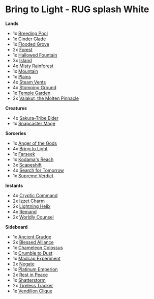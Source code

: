 # Bring to Light - RUG splash White

**Lands**

* 1x [Breeding Pool](https://scryfall.com/search?q=Breeding%20Pool)
* 1x [Cinder Glade](https://scryfall.com/search?q=Cinder%20Glade)
* 1x [Flooded Grove](https://scryfall.com/search?q=Flooded%20Grove)
* 2x [Forest](https://scryfall.com/search?q=Forest)
* 1x [Hallowed Fountain](https://scryfall.com/search?q=Hallowed%20Fountain)
* 3x [Island](https://scryfall.com/search?q=Island)
* 4x [Misty Rainforest](https://scryfall.com/search?q=Misty%20Rainforest)
* 1x [Mountain](https://scryfall.com/search?q=Mountain)
* 1x [Plains](https://scryfall.com/search?q=Plains)
* 4x [Steam Vents](https://scryfall.com/search?q=Steam%20Vents)
* 4x [Stomping Ground](https://scryfall.com/search?q=Stomping%20Ground)
* 1x [Temple Garden](https://scryfall.com/search?q=Temple%20Garden)
* 2x [Valakut, the Molten Pinnacle](https://scryfall.com/search?q=Valakut,%20the%20Molten%20Pinnacle)

**Creatures**

* 4x [Sakura-Tribe Elder](https://scryfall.com/search?q=Sakura-Tribe%20Elder)
* 1x [Snapcaster Mage](https://scryfall.com/search?q=Snapcaster%20Mage)

**Sorceries**
* 1x [Anger of the Gods](https://scryfall.com/search?q=Anger%20of%20the%20Gods)
* 4x [Bring to Light](https://scryfall.com/search?q=Bring%20to%20Light)
* 1x [Farseek](https://scryfall.com/search?q=Farseek)
* 1x [Kodama's Reach](https://scryfall.com/search?q=Kodama's%20Reach)
* 3x [Scapeshift](https://scryfall.com/search?q=Scapeshift)
* 4x [Search for Tomorrow](https://scryfall.com/search?q=Search%20for%20Tomorrow)
* 1x [Supreme Verdict](https://scryfall.com/search?q=Supreme%20Verdict)

**Instants**

* 4x [Cryptic Command](https://scryfall.com/search?q=Cryptic%20Command)
* 2x [Izzet Charm](https://scryfall.com/search?q=Izzet%20Charm)
* 2x [Lightning Helix](https://scryfall.com/search?q=Lightning%20Helix)
* 4x [Remand](https://scryfall.com/search?q=Remand)
* 2x [Worldly Counsel](https://scryfall.com/search?q=Worldly%20Counsel)

**Sideboard**

* 1x [Ancient Grudge](https://scryfall.com/search?q=Ancient%20Grudge)
* 2x [Blessed Alliance](https://scryfall.com/search?q=Blessed%20Alliance)
* 1x [Chameleon Colossus](https://scryfall.com/search?q=Chameleon%20Colossus)
* 1x [Crumble to Dust](https://scryfall.com/search?q=Crumble%20to%20Dust)
* 1x [Madcap Experiment](https://scryfall.com/search?q=Madcap%20Experiment)
* 2x [Negate](https://scryfall.com/search?q=Negate)
* 1x [Platinum Emperion](https://scryfall.com/search?q=Platinum%20Emperion)
* 2x [Rest in Peace](https://scryfall.com/search?q=Rest%20in%20Peace)
* 1x [Shatterstorm](https://scryfall.com/search?q=Shatterstorm)
* 2x [Tireless Tracker](https://scryfall.com/search?q=Tireless%20Tracker)
* 1x [Vendilion Clique](https://scryfall.com/search?q=Vendilion%20Clique)
